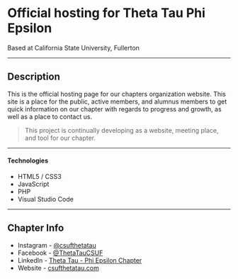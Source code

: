 # Official hosting for Theta Tau Phi Epsilon
Based at California State University, Fullerton

---

## Description

This is the official hosting page for our chapters organization website. This site is a place for the public, active members, and alumnus members to get quick information on our chapter with regards to progress and growth, as well as a place to contact us. 


> This project is continually developing as a website, meeting place, and tool for our chapter.

---

#### Technologies

- HTML5 / CSS3
- JavaScript
- PHP
- Visual Studio Code

---

## Chapter Info

- Instagram - [@csufthetatau](https://www.instagram.com/csufthetatau/)
- Facebook - [@ThetaTauCSUF](https://www.facebook.com/ThetaTauCSUF)
- LinkedIn - [Theta Tau - Phi Epsilon Chapter](https://www.linkedin.com/company/csufthetatau/mycompany/)
- Website - [csufthetatau.com](http://www.csufthetatau.com/)
